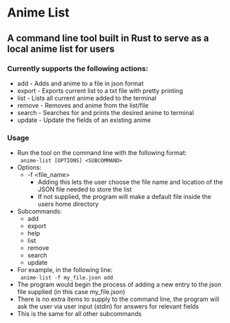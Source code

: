 # Anime List
## A command line tool built in Rust to serve as a local anime list for users
### Currently supports the following actions:
* add - Adds and anime to a file in json format
* export - Exports current list to a txt file with pretty printing
* list - Lists all current anime added to the terminal
* remove - Removes and anime from the list/file
* search - Searches for and prints the desired anime to terminal
* update - Update the fields of an existing anime 

### Usage
* Run the tool on the command line with the following format:<br>
``` anime-list [OPTIONS] <SUBCOMMAND>```
* Options:
    * -f <file_name>
        * Adding this lets the user choose the file name and location of the JSON file needed to store the list
        * If not supplied, the program will make a default file inside the users home directory
* Subcommands:
    * add
    * export
    * help
    * list
    * remove
    * search
    * update
* For example, in the following line: <br>
``` anime-list -f my_file.json add```
* The program would begin the process of adding a new entry to the json file supplied (in this case my_file.json)
* There is no extra items to supply to the command line, the program will ask the user via user input (stdin) for answers for relevant fields
* This is the same for all other subcommands